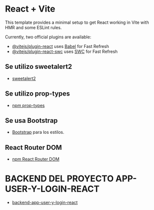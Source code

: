 # React + Vite

This template provides a minimal setup to get React working in Vite with HMR and some ESLint rules.

Currently, two official plugins are available:

- [@vitejs/plugin-react](https://github.com/vitejs/vite-plugin-react/blob/main/packages/plugin-react/README.md) uses [Babel](https://babeljs.io/) for Fast Refresh
- [@vitejs/plugin-react-swc](https://github.com/vitejs/vite-plugin-react-swc) uses [SWC](https://swc.rs/) for Fast Refresh

## Se utilizo sweetalert2

- [sweetalert2](https://sweetalert2.github.io/)

## Se utilizo prop-types

- [npm prop-types](https://www.npmjs.com/package/prop-types)

## Se usa Bootstrap

- [Bootstrap](https://getbootstrap.com/docs/5.3/components/navbar/#nav) para los estilos.

## React Router DOM

- [npm React Router DOM](https://www.npmjs.com/package/react-router-dom)

# BACKEND DEL PROYECTO APP-USER-Y-LOGIN-REACT

- [backend-app-user-y-login-react](https://github.com/pinedacesar/backend-app-user-y-login-react)
